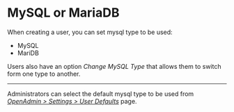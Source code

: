 # MySQL or MariaDB

When creating a user, you can set mysql type to be used:

- MySQL
- MariDB

Users also have an option *Change MySQL Type* that allows them to switch form one type to another.

---

Administrators can select the default mysql type to be used from [*OpenAdmin > Settings > User Defaults*](/docs/admin/settings/defaults/) page.
